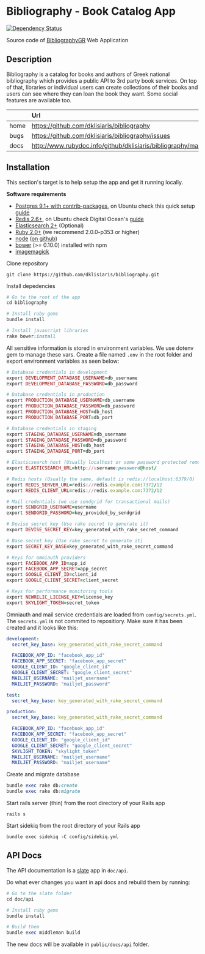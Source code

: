 # Bibliography - Book Catalog App

[![Dependency Status](https://gemnasium.com/dklisiaris/bibliography.svg)](https://gemnasium.com/dklisiaris/bibliography)

Source code of [BibliographyGR](https://bibliography.gr) Web Application

## Description
Bibliography is a catalog for books and authors of Greek national bibliography which provides a public API to 3rd party book services.
On top of that, libraries or individual users can create collections of their books and users can see where they can loan the book they want.
Some social features are available too.

|      | Url         |
|------|:------------|
| home | https://github.com/dklisiaris/bibliography |
| bugs | https://github.com/dklisiaris/bibliography/issues |
| docs | http://www.rubydoc.info/github/dklisiaris/bibliography/master |

## Installation
This section's target is to help setup the app and get it running locally.

__Software requirements__

- [Postgres 9.1+ with contrib-packages](http://www.postgresql.org/download/), on Ubuntu check this quick setup [guide](https://gist.github.com/dklisiaris/3c1cd76c28ab86c8ee9c)
- [Redis 2.6+](http://redis.io/download), on Ubuntu check Digital Ocean's [guide](https://www.digitalocean.com/community/tutorials/how-to-install-and-use-redis)
- [Elasticsearch 2+](https://www.elastic.co/downloads/elasticsearch) (Optional)
- [Ruby 2.0+](http://www.ruby-lang.org/en/downloads/) (we recommend 2.0.0-p353 or higher)
- [node](http://nodejs.org) ([on github](https://github.com/joyent/node))
- [bower](https://github.com/bower/bower) (>= 0.10.0) installed with npm
- [imagemagick](https://www.imagemagick.org/script/index.php)

Clone repository
```
git clone https://github.com/dklisiaris/bibliography.git
```

Install depedencies
```ruby
# Go to the root of the app
cd bibliography

# Install ruby gems
bundle install

# Install javascript libraries
rake bower:install
```



All sensitive information is stored in environment variables.
We use dotenv gem to manage these vars.
Create a file named `.env` in the root folder and export environment variables as seen below:

```ruby
# Database credentials in development
export DEVELOPMENT_DATABASE_USERNAME=db_username
export DEVELOPMENT_DATABASE_PASSWORD=db_password

# Database credentials in production
export PRODUCTION_DATABASE_USERNAME=db_username
export PRODUCTION_DATABASE_PASSWORD=db_password
export PRODUCTION_DATABASE_HOST=db_host
export PRODUCTION_DATABASE_PORT=db_port

# Database credentials in staging
export STAGING_DATABASE_USERNAME=db_username
export STAGING_DATABASE_PASSWORD=db_password
export STAGING_DATABASE_HOST=db_host
export STAGING_DATABASE_PORT=db_port

# Elasticsearch host (Usually localhost or some password protected remote url)
export ELASTICSEARCH_URL=http://username:password@host/

# Redis hosts (Usually the same, default is redis://localhost:6379/0)
export REDIS_SERVER_URL=redis://redis.example.com:7372/12
export REDIS_CLIENT_URL=redis://redis.example.com:7372/12

# Mail credentials (we use sendgrid for transactional mails)
export SENDGRID_USERNAME=username
export SENDGRID_PASSWORD=key_provided_by_sendgrid

# Devise secret key (Use rake secret to generate it)
export DEVISE_SECRET_KEY=key_generated_with_rake_secret_command

# Base secret key (Use rake secret to generate it)
export SECRET_KEY_BASE=key_generated_with_rake_secret_command

# Keys for omniauth providers
export FACEBOOK_APP_ID=app_id
export FACEBOOK_APP_SECRET=app_secret
export GOOGLE_CLIENT_ID=client_id
export GOOGLE_CLIENT_SECRET=client_secret

# Keys for performance monitoring tools
export NEWRELIC_LICENSE_KEY=license_key
export SKYLIGHT_TOKEN=secret_token
```

Omniauth and mail service credentials are loaded from `config/secrets.yml`.
The `secrets.yml` is not commited to repositiory. Make sure it has been created
and it looks like this:

```yml
development:
  secret_key_base: key_generated_with_rake_secret_command

  FACEBOOK_APP_ID: "facebook_app_id"
  FACEBOOK_APP_SECRET: "facebook_app_secret"
  GOOGLE_CLIENT_ID: "google_client_id"
  GOOGLE_CLIENT_SECRET: "google_client_secret"
  MAILJET_USERNAME: "mailjet_username"
  MAILJET_PASSWORD: "mailjet_password"

test:
  secret_key_base: key_generated_with_rake_secret_command

production:
  secret_key_base: key_generated_with_rake_secret_command

  FACEBOOK_APP_ID: "facebook_app_id"
  FACEBOOK_APP_SECRET: "facebook_app_secret"
  GOOGLE_CLIENT_ID: "google_client_id"
  GOOGLE_CLIENT_SECRET: "google_client_secret"
  SKYLIGHT_TOKEN: "skylight_token"
  MAILJET_USERNAME: "mailjet_username"
  MAILJET_PASSWORD: "mailjet_username"
```

Create and migrate database
```ruby
bundle exec rake db:create
bundle exec rake db:migrate
```

Start rails server (thin) from the root directory of your Rails app
```
rails s
```

Start sidekiq from the root directory of your Rails app
```
bundle exec sidekiq -C config/sidekiq.yml
```

## API Docs

The API documentation is a [slate](https://github.com/tripit/slate) app in `doc/api`.

Do what ever changes you want in api docs and rebuild them by running:
```ruby
# Go to the slate folder
cd doc/api

# Install ruby gems
bundle install

# Build them
bundle exec middleman build
```

The new docs will be available in `public/docs/api` folder.

